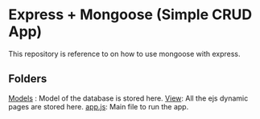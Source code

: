 # Express + Mongoose (Simple CRUD App)

This repository is reference to on how to use mongoose with express.

## Folders
[Models](models) : Model of the database is stored here.
[View](views): All the ejs dynamic pages are stored here.
[app.js](app.js): Main file to run the app.